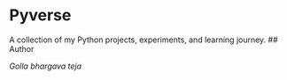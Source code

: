 <h1>Pyverse</h1>
A collection of my Python projects, experiments, and learning journey.
## Author

<em>Golla bhargava teja<em>


